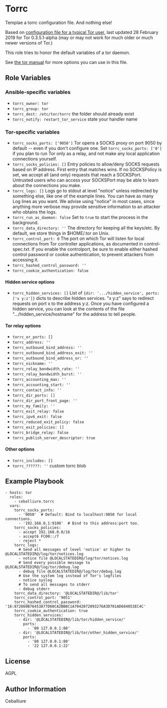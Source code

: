 Torrc
=========

Templae a torrc configuration file. And nothing else!

Based on [configuration file for a typical Tor user](https://FIXME), last updated 28 February 2019 for Tor 0.3.5.1-alpha (may or may not work for much older or much newer versions of Tor.)

This role tries to honor the default variables of a tor daemon.

See [the tor manual](https://www.torproject.org/docs/tor-manual.html) for more options you can use in this file.

Role Variables
--------------

### Ansible-specific variables

- `torrc_owner: tor`
- `torrc_group: tor`
- `torrc_dest: /etc/tor/torrc` the folder should already exist
- `torrc_notify: restart_tor_service` state your handler name

### Tor-specific variables

- `torrc_socks_ports: ['9050']` Tor opens a SOCKS proxy on port 9050 by default -- even if you don't configure one. Set `torrc_socks_ports: ['0']` if you plan to run Tor only as a relay, and not make any local application connections yourself.
- `torrc_socks_policies: []` Entry policies to allow/deny SOCKS requests based on IP address. First entry that matches wins. If no SOCKSPolicy is set, we accept all (and only) requests that reach a SOCKSPort. Untrusted users who can access your SOCKSPort may be able to learn about the connections you make.
- `torrc_logs: []` Logs go to stdout at level "notice" unless redirected by something else, like one of the example lines. You can have as many Log lines as you want.  We advise using "notice" in most cases, since anything more verbose may provide sensitive information to an attacker who obtains the logs.
- `torrc_run_as_daemon: false` Set to `true` to start the process in the background.
- `torrc_data_directory: ''` The directory for keeping all the keys/etc. By default, we store things in $HOME/.tor on Unix.
- `torrc_control_port: 0` The port on which Tor will listen for local connections from Tor controller applications, as documented in control-spec.txt. If you enable the controlport, be sure to enable either hashed control password or cookie authentication, to prevent attackers from accessing it.
- `torrc_hashed_control_password: ''`
- `torrc_cookie_authentication: false`
#### Hidden service options
- `torrc_hidden_services: []` List of `{dir: '.../hidden_service', ports: ['x y:z']}` dicts to describe hidden services. "x y:z" says to redirect requests on port x to the address y:z. Once you have configured a hidden service, you can look at the contents of the file ".../hidden_service/hostname" for the address to tell people.
#### Tor relay options
- `torrc_or_ports: []`
- `torrc_address: ''`
- `torrc_outbound_bind_address: ''`
- `torrc_outbound_bind_address_exit: ''`
- `torrc_outbound_bind_address_or: ''`
- `torrc_nickname: ''`
- `torrc_relay_bandwidth_rate: ''`
- `torrc_relay_bandwidth_burst: ''`
- `torrc_accounting_max: ''`
- `torrc_accounting_start: ''`
- `torrc_contact_info: ''`
- `torrc_dir_ports: []`
- `torrc_dir_port_front_page: ''`
- `torrc_my_family: ''`
- `torrc_exit_relay: false`
- `torrc_ipv6_exit: false`
- `torrc_reduced_exit_policy: false`
- `torrc_exit_policies: []`
- `torrc_bridge_relay: false`
- `torrc_publish_server_descriptor: true`
#### Other options
- `torrc_includes: []`
- `torrc_??????: ''` custom torrc blob


Example Playbook
----------------

```
- hosts: tor
  roles:
    - ceballiure.torrc
  vars:
    torrc_socks_ports:
      - '9050'  # Default: Bind to localhost:9050 for local connections.
      - '192.168.0.1:9100'  # Bind to this address:port too.
    torrc_socks_policies:
      - accept 192.168.0.0/16
      - accept6 FC00::/7
      - reject *
    torrc_logs:
      # Send all messages of level 'notice' or higher to @LOCALSTATEDIR@/log/tor/notices.log
      - notice file @LOCALSTATEDIR@/log/tor/notices.log
      # Send every possible message to @LOCALSTATEDIR@/log/tor/debug.log
      - debug file @LOCALSTATEDIR@/log/tor/debug.log
      # Use the system log instead of Tor's logfiles
      - notice syslog
      # To send all messages to stderr
      - debug stderr
    torrc_data_directory: '@LOCALSTATEDIR@/lib/tor'
    torrc_control_port: '9051'
    torrc_hashed_control_password: '16:872860B76453A77D60CA2BB8C1A7042072093276A3D701AD684053EC4C'
    torrc_cookie_authentication: true
    torrc_hidden_services:
      - dir: '@LOCALSTATEDIR@/lib/tor/hidden_service/'
        ports:
          - '80 127.0.0.1:80'
      - dir: '@LOCALSTATEDIR@/lib/tor/other_hidden_service/'
        ports:
          - '80 127.0.0.1:80'
          - '22 127.0.0.1:22'

```

License
-------

AGPL

Author Information
------------------

Ceballiure
